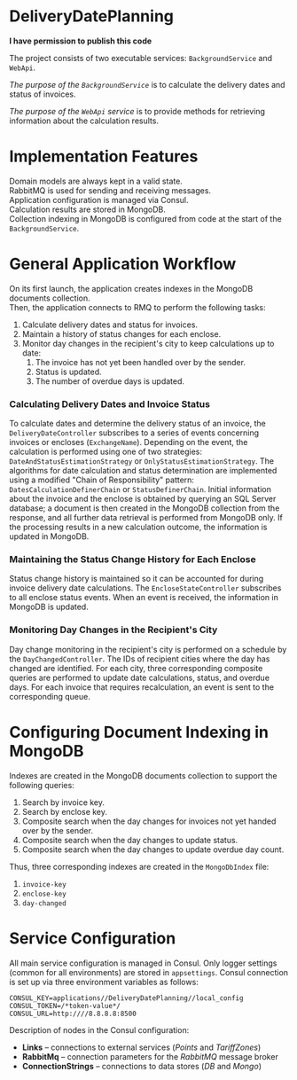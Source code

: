 # DeliveryDatePlanning
**I have permission to publish this code**

The project consists of two executable services: `BackgroundService` and `WebApi`.

*The purpose of the `BackgroundService`* is to calculate the delivery dates and status of invoices.

*The purpose of the `WebApi` service* is to provide methods for retrieving information about the calculation results.

# Implementation Features
Domain models are always kept in a valid state.  
RabbitMQ is used for sending and receiving messages.  
Application configuration is managed via Consul.  
Calculation results are stored in MongoDB.  
Collection indexing in MongoDB is configured from code at the start of the `BackgroundService`.

# General Application Workflow

On its first launch, the application creates indexes in the MongoDB documents collection.  
Then, the application connects to RMQ to perform the following tasks:
1. Calculate delivery dates and status for invoices.
2. Maintain a history of status changes for each enclose.
3. Monitor day changes in the recipient's city to keep calculations up to date:
   1. The invoice has not yet been handled over by the sender.
   2. Status is updated.
   3. The number of overdue days is updated.

### Calculating Delivery Dates and Invoice Status

To calculate dates and determine the delivery status of an invoice, the `DeliveryDateController` subscribes to a series of events concerning invoices or encloses (`ExchangeName`).
Depending on the event, the calculation is performed using one of two strategies: `DateAndStatusEstimationStrategy` or `OnlyStatusEstimationStrategy`.
The algorithms for date calculation and status determination are implemented using a modified "Chain of Responsibility" pattern: `DatesCalculationDefinerChain` or `StatusDefinerChain`.
Initial information about the invoice and the enclose is obtained by querying an SQL Server database; a document is then created in the MongoDB collection from the response, and all further data retrieval is performed from MongoDB only.
If the processing results in a new calculation outcome, the information is updated in MongoDB.

### Maintaining the Status Change History for Each Enclose

Status change history is maintained so it can be accounted for during invoice delivery date calculations.
The `EncloseStateController` subscribes to all enclose status events.
When an event is received, the information in MongoDB is updated.

### Monitoring Day Changes in the Recipient's City

Day change monitoring in the recipient's city is performed on a schedule by the `DayChangedController`.
The IDs of recipient cities where the day has changed are identified.
For each city, three corresponding composite queries are performed to update date calculations, status, and overdue days.
For each invoice that requires recalculation, an event is sent to the corresponding queue.

# Configuring Document Indexing in MongoDB

Indexes are created in the MongoDB documents collection to support the following queries:
1. Search by invoice key.
2. Search by enclose key.
3. Composite search when the day changes for invoices not yet handed over by the sender.
4. Composite search when the day changes to update status.
5. Composite search when the day changes to update overdue day count.

Thus, three corresponding indexes are created in the `MongoDbIndex` file:
1. `invoice-key`
2. `enclose-key`
3. `day-changed`

# Service Configuration

All main service configuration is managed in Consul. Only logger settings (common for all environments) are stored in ```appsettings```.
Consul connection is set up via three environment variables as follows:
```
CONSUL_KEY=applications//DeliveryDatePlanning//local_config
CONSUL_TOKEN=/*token-value*/
CONSUL_URL=http:////8.8.8.8:8500
```

Description of nodes in the Consul configuration:
- **Links** – connections to external services (*Points* and *TariffZones*)
- **RabbitMq** – connection parameters for the *RabbitMQ* message broker
- **ConnectionStrings** – connections to data stores (*DB* and *Mongo*)